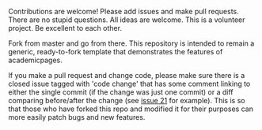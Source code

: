 Contributions are welcome! Please add issues and make pull requests. There are no stupid questions. All ideas are welcome. This is a volunteer project. Be excellent to each other.

Fork from master and go from there. This repository is intended to remain a generic, ready-to-fork template that demonstrates the features of academicpages.

If you make a pull request and change code, please make sure there is a closed issue tagged with 'code change' that has some comment linking to either the single commit (if the change was just one commit) or a diff comparing before/after the change (see [issue 21](https://github.com/academicpages/hongbiaoz.github.io/issues/21) for example). This is so that those who have forked this repo and modified it for their purposes can more easily patch bugs and new features.
